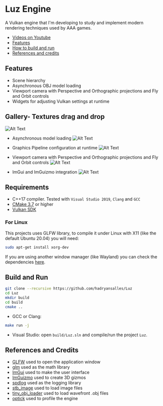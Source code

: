 # Luz Engine
A Vulkan engine that I'm developing to study and implement modern rendering techniques used by AAA games.
- [Videos on Youtube](https://www.youtube.com/user/HadryanSalles/videos)
- [Features](#features)
- [How to build and run](#build)
- [References and credits](#references)

<a name="features"/>

## Features
- Scene hierarchy
- Asynchronous OBJ model loading
- Viewport camera with Perspective and Orthographic projections and Fly and Orbit controls
- Widgets for adjusting Vulkan settings at runtime

## Gallery- Textures drag and drop

![Alt Text](https://hadryansalles.github.io/assets/luz/texture_dragndrop.gif)

- Asynchronous model loading
![Alt Text](https://hadryansalles.github.io/assets/luz/async.gif)

- Graphics Pipeline configuration at runtime
![Alt Text](https://hadryansalles.github.io/assets/luz/polygon.gif)

- Viewport camera with Perspective and Orthographic projections and Fly and Orbit controls
![Alt Text](https://hadryansalles.github.io/assets/luz/cameras.gif)

- ImGui and ImGuizmo integration
![Alt Text](https://hadryansalles.github.io/assets/luz/imgui.gif)


<a name="build"/>

## Requirements
- C++17 compiler. Tested with ``Visual Studio 2019``, ``Clang`` and ``GCC``
- [CMake 3.7](https://cmake.org/download/) or higher
- [Vulkan SDK](https://vulkan.lunarg.com/sdk/home)

### For Linux

This projects uses GLFW library, to compile it under Linux with X11 (like the default Ubuntu 20.04) you will need:

```sh
sudo apt-get install xorg-dev
```

If you are using another window manager (like Wayland) you can check the dependencies [here](https://www.glfw.org/docs/latest/compile.html#compile_deps).

## Build and Run
```sh
git clone --recursive https://github.com/hadryansalles/Luz
cd Luz
mkdir build
cd build
cmake ..
```

- GCC or Clang: 
```sh
make run -j
```

- Visual Studio: open ``build/Luz.sln`` and compile/run the project ``Luz``.

<a name="references"/>

## References and Credits

- [GLFW](https://github.com/glfw/glfw) used to open the application window
- [glm](https://github.com/g-truc/glm) used as the math library
- [ImGui](https://github.com/ocornut/imgui) used to make the user interface
- [ImGuizmo](https://github.com/CedricGuillemet/ImGuizmo) used to create 3D gizmos
- [spdlog](https://github.com/gabime/spdlog) used as the logging library
- [stb_image](https://github.com/nothings/stb) used to load image files
- [tiny_obj_loader](https://github.com/tinyobjloader/tinyobjloader) used to load wavefront .obj files
- [optick](https://github.com/bombomby/optick) used to profile the engine